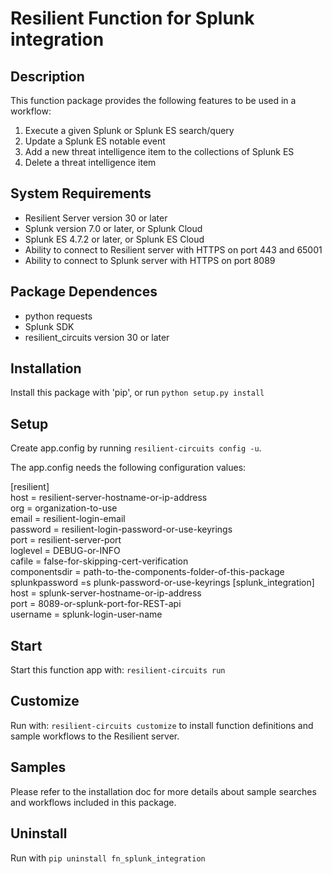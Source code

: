# Resilient Function for Splunk integration

## Description

This function package provides the following features to be used in a workflow:

1. Execute a given Splunk or Splunk ES search/query
2. Update a Splunk ES notable event
3. Add a new threat intelligence item to the collections of Splunk ES
4. Delete a threat intelligence item

## System Requirements
- Resilient Server version 30 or later
- Splunk version 7.0 or later, or Splunk Cloud
- Splunk ES 4.7.2 or later, or Splunk ES Cloud
- Ability to connect to Resilient server with HTTPS on port 443 and 65001
- Ability to connect to Splunk server with HTTPS on port 8089

## Package Dependences
- python requests
- Splunk SDK
- resilient_circuits version 30 or later

## Installation
Install this package with 'pip', or run `python setup.py install`

## Setup
Create app.config by running `resilient-circuits config -u`.

The app.config needs the following configuration values:  

[resilient]  
host = resilient-server-hostname-or-ip-address  
org = organization-to-use  
email = resilient-login-email  
password = resilient-login-password-or-use-keyrings  
port = resilient-server-port  
loglevel = DEBUG-or-INFO  
cafile = false-for-skipping-cert-verification  
componentsdir = path-to-the-components-folder-of-this-package  
splunkpassword =s plunk-password-or-use-keyrings
[splunk_integration]  
host = splunk-server-hostname-or-ip-address  
port = 8089-or-splunk-port-for-REST-api  
username = splunk-login-user-name  



## Start
Start this function app with: `resilient-circuits run`

## Customize
Run with: `resilient-circuits customize` to install function definitions and sample workflows to the Resilient server.

## Samples
Please refer to the installation doc for more details about sample searches and workflows included in this package.

## Uninstall
Run with `pip uninstall fn_splunk_integration`

